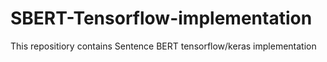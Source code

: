 # SBERT-Tensorflow-implementation
This repositiory contains Sentence BERT tensorflow/keras implementation
